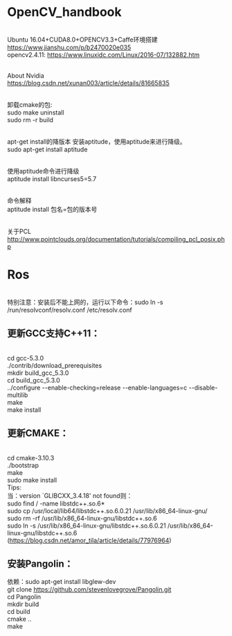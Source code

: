 # OpenCV_handbook
<br>Ubuntu 16.04+CUDA8.0+OPENCV3.3+Caffe环境搭建
<br>https://www.jianshu.com/p/b2470020e035
<br>opencv2.4.11: https://www.linuxidc.com/Linux/2016-07/132882.htm


<br>About Nvidia
<br>https://blog.csdn.net/xunan003/article/details/81665835


<br>卸载cmake的包:
<br>sudo make uninstall
<br>sudo rm -r build




<br>apt-get install的降版本 安装aptitude，使用aptitude来进行降级。　　
<br>sudo apt-get install aptitude


<br>使用aptitude命令进行降级
<br>aptitude install libncurses5=5.7


<br>命令解释
<br>aptitude install 包名=包的版本号  

<br>关于PCL
<br>http://www.pointclouds.org/documentation/tutorials/compiling_pcl_posix.php
# Ros
<br>特别注意：安装后不能上网的，运行以下命令：sudo ln -s /run/resolvconf/resolv.conf /etc/resolv.conf

## 更新GCC支持C++11：
<br>cd gcc-5.3.0
<br>./contrib/download_prerequisites
<br> mkdir build_gcc_5.3.0
<br>cd build_gcc_5.3.0
<br>../configure --enable-checking=release --enable-languages=c --disable-multilib
<br>make
<br>make install
## 更新CMAKE：
<br>cd cmake-3.10.3 
<br>./bootstrap
<br>make 
<br>sudo make install
<br>Tips:
<br>当：version `GLIBCXX_3.4.18' not found则：
<br> sudo find / -name libstdc++.so.6*
<br>sudo cp /usr/local/lib64/libstdc++.so.6.0.21 /usr/lib/x86_64-linux-gnu/
<br> sudo rm -rf  /usr/lib/x86_64-linux-gnu/libstdc++.so.6
<br>sudo ln -s /usr/lib/x86_64-linux-gnu/libstdc++.so.6.0.21 /usr/lib/x86_64-linux-gnu/libstdc++.so.6
(https://blog.csdn.net/amor_tila/article/details/77976964)

## 安装Pangolin：
依赖：sudo apt-get install libglew-dev
<br>git clone https://github.com/stevenlovegrove/Pangolin.git
<br>cd Pangolin
<br>mkdir build
<br>cd build
<br>cmake ..
<br>make
